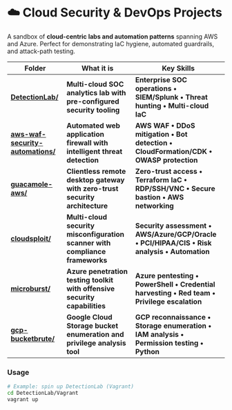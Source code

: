 # ☁️ Cloud Security & DevOps Projects

A sandbox of **cloud-centric labs and automation patterns** spanning AWS and Azure.
Perfect for demonstrating IaC hygiene, automated guardrails, and attack-path testing.

| Folder | What it is | Key Skills |
|--------|------------|------------|
| **[DetectionLab/](DetectionLab/)** | **Multi-cloud SOC analytics lab with pre-configured security tooling** | **Enterprise SOC operations • SIEM/Splunk • Threat hunting • Multi-cloud IaC** |
| **[aws-waf-security-automations/](aws-waf-security-automations/)** | **Automated web application firewall with intelligent threat detection** | **AWS WAF • DDoS mitigation • Bot detection • CloudFormation/CDK • OWASP protection** |
| **[guacamole-aws/](guacamole-aws/)** | **Clientless remote desktop gateway with zero-trust security architecture** | **Zero-trust access • Terraform IaC • RDP/SSH/VNC • Secure bastion • AWS networking** |
| **[cloudsploit/](cloudsploit/)** | **Multi-cloud security misconfiguration scanner with compliance frameworks** | **Security assessment • AWS/Azure/GCP/Oracle • PCI/HIPAA/CIS • Risk analysis • Automation** |
| **[microburst/](microburst/)** | **Azure penetration testing toolkit with offensive security capabilities** | **Azure pentesting • PowerShell • Credential harvesting • Red team • Privilege escalation** |
| **[gcp-bucketbrute/](gcp-bucketbrute/)** | **Google Cloud Storage bucket enumeration and privilege analysis tool** | **GCP reconnaissance • Storage enumeration • IAM analysis • Permission testing • Python** |

### Usage

```bash
# Example: spin up DetectionLab (Vagrant)
cd DetectionLab/Vagrant
vagrant up

